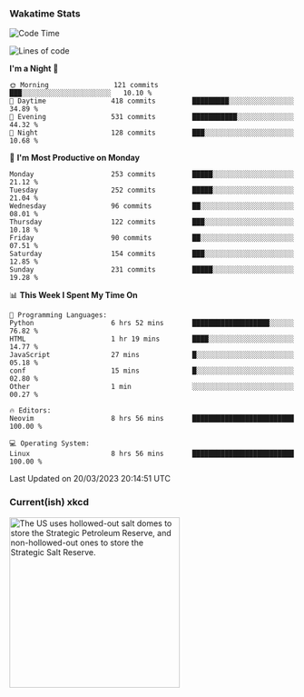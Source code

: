 ### Wakatime Stats
<!--START_SECTION:waka-->
![Code Time](http://img.shields.io/badge/Code%20Time-1%2C512%20hrs%2056%20mins-blue)

![Lines of code](https://img.shields.io/badge/From%20Hello%20World%20I%27ve%20Written-1.0%20million%20lines%20of%20code-blue)

**I'm a Night 🦉** 

```text
🌞 Morning                121 commits         ███░░░░░░░░░░░░░░░░░░░░░░   10.10 % 
🌆 Daytime                418 commits         █████████░░░░░░░░░░░░░░░░   34.89 % 
🌃 Evening                531 commits         ███████████░░░░░░░░░░░░░░   44.32 % 
🌙 Night                  128 commits         ███░░░░░░░░░░░░░░░░░░░░░░   10.68 % 
```
📅 **I'm Most Productive on Monday** 

```text
Monday                   253 commits         █████░░░░░░░░░░░░░░░░░░░░   21.12 % 
Tuesday                  252 commits         █████░░░░░░░░░░░░░░░░░░░░   21.04 % 
Wednesday                96 commits          ██░░░░░░░░░░░░░░░░░░░░░░░   08.01 % 
Thursday                 122 commits         ███░░░░░░░░░░░░░░░░░░░░░░   10.18 % 
Friday                   90 commits          ██░░░░░░░░░░░░░░░░░░░░░░░   07.51 % 
Saturday                 154 commits         ███░░░░░░░░░░░░░░░░░░░░░░   12.85 % 
Sunday                   231 commits         █████░░░░░░░░░░░░░░░░░░░░   19.28 % 
```


📊 **This Week I Spent My Time On** 

```text
💬 Programming Languages: 
Python                   6 hrs 52 mins       ███████████████████░░░░░░   76.82 % 
HTML                     1 hr 19 mins        ████░░░░░░░░░░░░░░░░░░░░░   14.77 % 
JavaScript               27 mins             █░░░░░░░░░░░░░░░░░░░░░░░░   05.18 % 
conf                     15 mins             █░░░░░░░░░░░░░░░░░░░░░░░░   02.80 % 
Other                    1 min               ░░░░░░░░░░░░░░░░░░░░░░░░░   00.27 % 

🔥 Editors: 
Neovim                   8 hrs 56 mins       █████████████████████████   100.00 % 

💻 Operating System: 
Linux                    8 hrs 56 mins       █████████████████████████   100.00 % 
```


 Last Updated on 20/03/2023 20:14:51 UTC
<!--END_SECTION:waka-->

### Current(ish) xkcd
<a id="xkcd-a" title="The US uses hollowed-out salt domes to store the Strategic Petroleum Reserve, and non-hollowed-out ones to store the Strategic Salt Reserve." href="https://www.xkcd.com" target="_blank">
        <img align="center" id="xkcd-img" src="https://imgs.xkcd.com/comics/salt_dome.png" alt="The US uses hollowed-out salt domes to store the Strategic Petroleum Reserve, and non-hollowed-out ones to store the Strategic Salt Reserve." height=300 />
</a>
